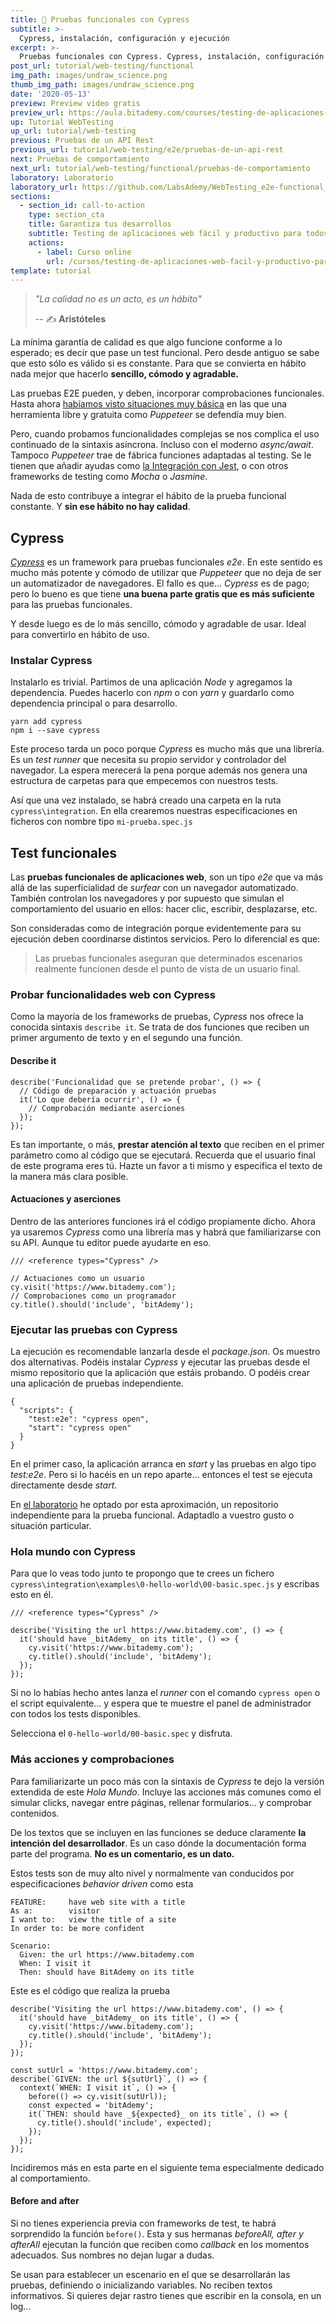 ```yaml
---
title: 🌲 Pruebas funcionales con Cypress
subtitle: >-
  Cypress, instalación, configuración y ejecución
excerpt: >-
  Pruebas funcionales con Cypress. Cypress, instalación, configuración y ejecución.
post_url: tutorial/web-testing/functional
img_path: images/undraw_science.png
thumb_img_path: images/undraw_science.png
date: '2020-05-13'
preview: Preview video gratis
preview_url: https://aula.bitademy.com/courses/testing-de-aplicaciones-web-facil-y-productivo-para-todos/lectures/18124754
up: Tutorial WebTesting
up_url: tutorial/web-testing
previous: Pruebas de un API Rest
previous_url: tutorial/web-testing/e2e/pruebas-de-un-api-rest
next: Pruebas de comportamiento
next_url: tutorial/web-testing/functional/pruebas-de-comportamiento
laboratory: Laboratorio
laboratory_url: https://github.com/LabsAdemy/WebTesting_e2e-functional_cypress_Labs
sections:
  - section_id: call-to-action
    type: section_cta
    title: Garantiza tus desarrollos
    subtitle: Testing de aplicaciones web fácil y productivo para todos.
    actions:
      - label: Curso online
        url: /cursos/testing-de-aplicaciones-web-facil-y-productivo-para-todos/
template: tutorial
---
```


> _"La calidad no es un acto, es un hábito"_
>
> -- ✍️ **Aristóteles**

La mínima garantía de calidad es que algo funcione conforme a lo esperado; es decir que pase un test funcional. Pero desde antiguo se sabe que esto sólo es válido si es constante. Para que se convierta en hábito nada mejor que hacerlo **sencillo, cómodo y agradable.**

Las pruebas E2E pueden, y deben, incorporar comprobaciones funcionales. Hasta ahora [habíamos visto situaciones muy básica](https://www.bitademy.com/tutorial/web-testing/e2e/pruebas-de-rendimiento-web-con-lighthouse) en las que una herramienta libre y gratuita como _Puppeteer_ se defendía muy bien.

Pero, cuando probamos funcionalidades complejas se nos complica el uso continuado de la sintaxis asíncrona. Incluso con el moderno _async/await_. Tampoco _Puppeteer_ trae de fábrica funciones adaptadas al testing. Se le tienen que añadir ayudas como [la Integración con Jest](https://jestjs.io/docs/en/puppeteer), o con otros frameworks de testing como _Mocha_ o _Jasmine_.

Nada de esto contribuye a integrar el hábito de la prueba funcional constante. Y **sin ese hábito no hay calidad**.

## Cypress

_[Cypress](https://www.cypress.io/)_ es un framework para pruebas funcionales _e2e_. En este sentido es mucho más potente y cómodo de utilizar que _Puppeteer_ que no deja de ser un automatizador de navegadores. El fallo es que... _Cypress_ es de pago; pero lo bueno es que tiene **una buena parte gratis que es más suficiente** para las pruebas funcionales.

Y desde luego es de lo más sencillo, cómodo y agradable de usar. Ideal para convertirlo en hábito de uso.

### Instalar Cypress

Instalarlo es trivial. Partimos de una aplicación _Node_ y agregamos la dependencia. Puedes hacerlo con _npm_ o con _yarn_ y guardarlo como dependencia principal o para desarrollo.

```terminal
yarn add cypress
npm i --save cypress
```

Este proceso tarda un poco porque _Cypress_ es mucho más que una librería. Es un _test runner_ que necesita su propio servidor y controlador del navegador. La espera merecerá la pena porque además nos genera una estructura de carpetas para que empecemos con nuestros tests.

Así que una vez instalado, se habrá creado una carpeta en la ruta `cypress\integration`. En ella crearemos nuestras especificaciones en ficheros con nombre tipo `mi-prueba.spec.js`

## Test funcionales

Las **pruebas funcionales de aplicaciones web**, son un tipo _e2e_ que va más allá de las superficialidad de _surfear_ con un navegador automatizado. También controlan los navegadores y por supuesto que simulan el comportamiento del usuario en ellos: hacer clic, escribir, desplazarse, etc.

Son consideradas como de integración porque evidentemente para su ejecución deben coordinarse distintos servicios. Pero lo diferencial es que:

> Las pruebas funcionales aseguran que determinados escenarios realmente funcionen desde el punto de vista de un usuario final.

### Probar funcionalidades web con Cypress

Como la mayoría de los frameworks de pruebas, _Cypress_ nos ofrece la conocida sintaxis `describe it`. Se trata de dos funciones que reciben un primer argumento de texto y en el segundo una función.

#### Describe it

```
describe('Funcionalidad que se pretende probar', () => {
  // Código de preparación y actuación pruebas
  it('Lo que debería ocurrir', () => {
    // Comprobación mediante aserciones
  });
});
```

Es tan importante, o más, **prestar atención al texto** que reciben en el primer parámetro como al código que se ejecutará. Recuerda que el usuario final de este programa eres tú. Hazte un favor a ti mismo y especifica el texto de la manera más clara posible.

#### Actuaciones y aserciones

Dentro de las anteriores funciones irá el código propiamente dicho. Ahora ya usaremos _Cypress_ como una librería mas y habrá que familiarizarse con su API. Aunque tu editor puede ayudarte en eso.

```
/// <reference types="Cypress" />

// Actuaciones como un usuario
cy.visit('https://www.bitademy.com');
// Comprobaciones como un programador
cy.title().should('include', 'bitAdemy');
```

### Ejecutar las pruebas con Cypress

La ejecución es recomendable lanzarla desde el _package.json_. Os muestro dos alternativas. Podéis instalar _Cypress_ y ejecutar las pruebas desde el mismo repositorio que la aplicación que estáis probando. O podéis crear una aplicación de pruebas independiente.

```
{
  "scripts": {
    "test:e2e": "cypress open",
    "start": "cypress open"
  }
}
```

En el primer caso, la aplicación arranca en _start_ y las pruebas en algo tipo _test:e2e_. Pero si lo hacéis en un repo aparte... entonces el test se ejecuta directamente desde _start_.

En [el laboratorio](https://github.com/LabsAdemy/WebTesting_e2e-functional_cypress_Labs) he optado por esta aproximación, un repositorio independiente para la prueba funcional. Adaptadlo a vuestro gusto o situación particular.

### Hola mundo con Cypress

Para que lo veas todo junto te propongo que te crees un fichero `cypress\integration\examples\0-hello-world\00-basic.spec.js` y escribas esto en él.

```
/// <reference types="Cypress" />

describe('Visiting the url https://www.bitademy.com', () => {
  it('should have _bitAdemy_ on its title', () => {
    cy.visit('https://www.bitademy.com');
    cy.title().should('include', 'bitAdemy');
  });
});
```

Si no lo habías hecho antes lanza el _runner_ con el comando `cypress open` o el script equivalente... y espera que te muestre el panel de administrador con todos los tests disponibles.

Selecciona el `0-hello-world/00-basic.spec` y disfruta.

### Más acciones y comprobaciones

Para familiarizarte un poco más con la sintaxis de _Cypress_ te dejo la versión extendida de este _Hola Mundo_. Incluye las acciones más comunes como el simular clicks, navegar entre páginas, rellenar formularios... y comprobar contenidos.

De los textos que se incluyen en las funciones se deduce claramente **la intención del desarrollador**. Es un caso dónde la documentación forma parte del programa. **No es un comentario, es un dato.**

Estos tests son de muy alto nivel y normalmente van conducidos por especificaciones _behavior driven_ como esta

```
FEATURE:     have web site with a title
As a:        visitor
I want to:   view the title of a site
In order to: be more confident

Scenario:
  Given: the url https://www.bitademy.com
  When: I visit it
  Then: should have BitAdemy on its title
```


Este es el código que realiza la prueba

```
describe('Visiting the url https://www.bitademy.com', () => {
  it('should have _bitAdemy_ on its title', () => {
    cy.visit('https://www.bitademy.com');
    cy.title().should('include', 'bitAdemy');
  });
});

const sutUrl = 'https://www.bitademy.com';
describe(`GIVEN: the url ${sutUrl}`, () => {
  context(`WHEN: I visit it`, () => {
    before(() => cy.visit(sutUrl));
    const expected = 'bitAdemy';
    it(`THEN: should have _${expected}_ on its title`, () => {
      cy.title().should('include', expected);
    });
  });
});
```

Incidiremos más en esta parte en el siguiente tema especialmente dedicado al comportamiento.

#### Before and after

Si no tienes experiencia previa con frameworks de test, te habrá sorprendido la función `before()`. Esta y sus hermanas _beforeAll, after y afterAll_ ejecutan la función que reciben como _callback_ en los momentos adecuados. Sus nombres no dejan lugar a dudas.

Se usan para establecer un escenario en el que se desarrollarán las pruebas, definiendo o inicializando variables. No reciben textos informativos. Si quieres dejar rastro tienes que escribir en la consola, en un log...
